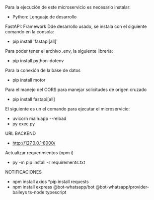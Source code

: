 Para la ejecución de este microservicio es necesario instalar:

* Python: Lenguaje de desarrollo

FastAPI: Framework Dde desarrollo usado, se instala con el siguiente comando en la consola:
* pip install 'fastapi[all]'

Para poder tener el archivo .env, la siguiente librería:
* pip install python-dotenv

Para la conexión de la base de datos
* pip install motor 

Para el manejo del CORS para manejar solicitudes de origen cruzado
* pip install fastapi[all] 

El siguiente es un el comando para ejecutar el microservicio:
* uvicorn main:app --reload
* py exec.py

URL BACKEND
* http://127.0.0.1:8000/ 

Actualizar requerimientos (npm i)
* py -m pip install -r requirements.txt

NOTIFICACIONES
* npm install axios
*pip install requests
* npm install express @bot-whatsapp/bot @bot-whatsapp/provider-baileys ts-node typescript


